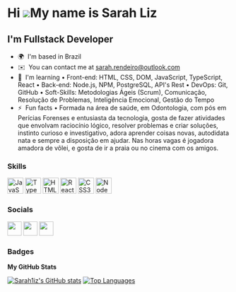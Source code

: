 Hi ![](https://user-images.githubusercontent.com/18350557/176309783-0785949b-9127-417c-8b55-ab5a4333674e.gif)My name is Sarah Liz
=================================================================================================================================

I'm Fullstack Developer
-----------------------

* 🌍  I'm based in Brazil
* ✉️  You can contact me at [sarah.rendeiro@outlook.com](mailto:sarah.rendeiro@outlook.com)
* 🧠  I'm learning • Front-end: HTML, CSS, DOM, JavaScript, TypeScript, React • Back-end: Node.js, NPM, PostgreSQL, API's Rest • DevOps: Git, GitHub • Soft-Skills: Metodologias Ágeis (Scrum), Comunicação, Resolução de Problemas, Inteligência Emocional, Gestão do Tempo
* ⚡  Fun facts • Formada na área de saúde, em Odontologia, com pós em Perícias Forenses e entusiasta da tecnologia, gosta de fazer atividades que envolvam raciocínio lógico, resolver problemas e criar soluções, instinto curioso e investigativo, adora aprender coisas novas, autodidata nata e sempre a disposição em ajudar. Nas horas vagas é jogadora amadora de vôlei, e gosta de ir a praia ou no cinema com os amigos.

### Skills


<p align="left">
<a href="https://developer.mozilla.org/en-US/docs/Web/JavaScript" target="_blank" rel="noreferrer"><img src="https://raw.githubusercontent.com/danielcranney/readme-generator/main/public/icons/skills/javascript-colored.svg" width="36" height="36" alt="JavaScript" /></a>
<a href="https://www.typescriptlang.org/" target="_blank" rel="noreferrer"><img src="https://raw.githubusercontent.com/danielcranney/readme-generator/main/public/icons/skills/typescript-colored.svg" width="36" height="36" alt="TypeScript" /></a>
<a href="https://developer.mozilla.org/en-US/docs/Glossary/HTML5" target="_blank" rel="noreferrer"><img src="https://raw.githubusercontent.com/danielcranney/readme-generator/main/public/icons/skills/html5-colored.svg" width="36" height="36" alt="HTML5" /></a>
<a href="https://reactjs.org/" target="_blank" rel="noreferrer"><img src="https://raw.githubusercontent.com/danielcranney/readme-generator/main/public/icons/skills/react-colored.svg" width="36" height="36" alt="React" /></a>
<a href="https://www.w3.org/TR/CSS/#css" target="_blank" rel="noreferrer"><img src="https://raw.githubusercontent.com/danielcranney/readme-generator/main/public/icons/skills/css3-colored.svg" width="36" height="36" alt="CSS3" /></a>
<a href="https://nodejs.org/en/" target="_blank" rel="noreferrer"><img src="https://raw.githubusercontent.com/danielcranney/readme-generator/main/public/icons/skills/nodejs-colored.svg" width="36" height="36" alt="NodeJS" /></a>
</p>


### Socials

<p align="left"> <a href="https://discord.com/users/sarahlmr" target="_blank" rel="noreferrer"><img src="https://raw.githubusercontent.com/danielcranney/readme-generator/main/public/icons/socials/discord.svg" width="32" height="32" /></a> <a href="https://www.github.com/Sarah1iz" target="_blank" rel="noreferrer"><img src="https://raw.githubusercontent.com/danielcranney/readme-generator/main/public/icons/socials/github.svg" width="32" height="32" /></a> <a href="https://www.linkedin.com/in/sarah-liz/" target="_blank" rel="noreferrer"><img src="https://raw.githubusercontent.com/danielcranney/readme-generator/main/public/icons/socials/linkedin.svg" width="32" height="32" /></a></p>

### Badges

<b>My GitHub Stats</b>

<div><a href="http://www.github.com/Sarah1iz"><img src="https://github-readme-stats.vercel.app/api?username=Sarah1iz&show_icons=true&hide=&count_private=true&title_color=a855f7&text_color=ffffff&icon_color=22c55e&bg_color=000000&hide_border=true&show_icons=true" alt="Sarah1iz's GitHub stats" /></a>
<a href="https://github.com/Sarah1iz" align="left"><img src="https://github-readme-stats.vercel.app/api/top-langs/?username=Sarah1iz&langs_count=10&title_color=a855f7&text_color=ffffff&icon_color=22c55e&bg_color=000000&hide_border=true&locale=en&custom_title=Top%20%Languages" alt="Top Languages" /></a>
</div>
